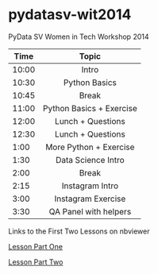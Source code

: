 pydatasv-wit2014
================

PyData SV Women in Tech Workshop 2014

|Time    | Topic 					|
|--------| :-----------------------:|
|10:00	 | Intro					|
|10:30	 | Python Basics			|
|10:45	 | Break					|
|11:00	 | Python Basics + Exercise	|
|12:00	 | Lunch + Questions		|
|12:30	 | Lunch + Questions		|
|1:00	 | More Python + Exercise 	|
|1:30	 | Data Science Intro		|
|2:00	 | Break					|
|2:15	 | Instagram Intro			|
|3:00	 | Instagram Exercise		|
|3:30	 | QA Panel with helpers	|


Links to the First Two Lessons on nbviewer

[Lesson Part One](http://nbviewer.ipython.org/github/cindeem/pydatasv-wit2014/blob/master/lessons/Lesson_01_Python_Basics.ipynb)

[Lesson Part Two](http://nbviewer.ipython.org/github/cindeem/pydatasv-wit2014/blob/master/lessons/Lesson_02_MorePython.ipynb)